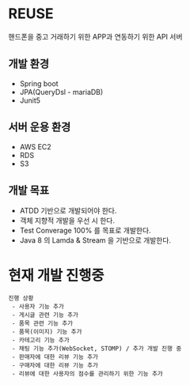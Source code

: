 # REUSE
핸드폰을 중고 거래하기 위한 APP과 연동하기 위한 API 서버

## 개발 환경
 - Spring boot 
 - JPA(QueryDsl - mariaDB)
 - Junit5
 
## 서버 운용 환경
 - AWS EC2
 - RDS
 - S3
 
## 개발 목표
 - ATDD 기반으로 개발되어야 한다.
 - 객체 지향적 개발을 우선 시 한다.
 - Test Converage 100% 를 목표로 개발한다.
 - Java 8 의 Lamda & Stream 을 기반으로 개발한다.

# 현재 개발 진행중
 ```
 진행 상황
  - 사용자 기능 추가
  - 게시글 관련 기능 추가
  - 품목 관련 기능 추가
  - 품목(이미지) 기능 추가
  - 카테고리 기능 추가
  - 채팅 기능 추가(WebSocket, STOMP) / 추가 개발 진행 중
  - 판매자에 대한 리뷰 기능 추가
  - 구매자에 대한 리뷰 기능 추가
  - 리뷰에 대한 사용자의 점수를 관리하기 위한 기능 추가
  
 ```
